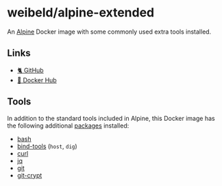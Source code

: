 # weibeld/alpine-extended

An [Alpine](https://alpinelinux.org/) Docker image with some commonly used extra tools installed.

## Links

- [🐈 GitHub](https://github.com/weibeld/docker-alpine-extended)
- [🐋 Docker Hub](https://hub.docker.com/r/weibeld/alpine-extended)

## Tools

In addition to the standard tools included in Alpine, this Docker image has the following additional [packages](https://pkgs.alpinelinux.org/packages) installed:

- [bash](https://pkgs.alpinelinux.org/package/edge/main/x86_64/bash)
- [bind-tools](https://pkgs.alpinelinux.org/package/edge/main/x86_64/bind-tools) (`host`, `dig`)
- [curl](https://pkgs.alpinelinux.org/package/edge/main/x86_64/curl)
- [jq](https://pkgs.alpinelinux.org/package/edge/main/x86_64/jq)
- [git](https://pkgs.alpinelinux.org/package/edge/main/x86_64/git)
- [git-crypt](https://pkgs.alpinelinux.org/package/edge/community/x86_64/git-crypt)
